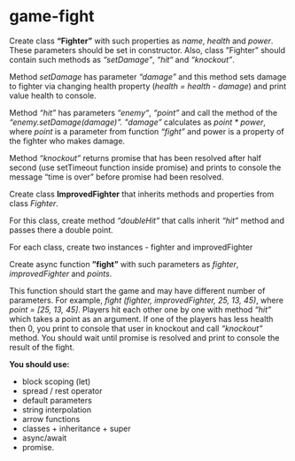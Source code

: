 # game-fight

Create class **“Fighter”** with such properties as *name*, *health* and *power*. These parameters should be set in constructor. Also, class ”Fighter” should contain such methods as *“setDamage”*, *“hit“* and *“knockout”*.

Method *setDamage* has parameter *“damage”* and this method sets damage to fighter via changing health property (*health = health - damage*) and print value health to console.

Method *“hit”* has parameters *“enemy“*, *“point”* and call the method of the *“enemy.setDamage(damage)”. "damage”* calculates as *point * power*, where *point* is a parameter from function *“fight”* and power is a property of the fighter who makes damage.

Method *“knockout”* returns promise that has been resolved after half second (use setTimeout function inside promise) and prints to console the message “time is over” before promise had been resolved.

Create class **ImprovedFighter** that inherits methods and properties from class *Fighter*.

For this class, create method *“doubleHit”* that calls inherit *“hit”* method and passes there a double point.

For each class, create two instances - fighter and improvedFighter

Create async function **”fight”** with such parameters as *fighter*, *improvedFighter* and *points*.

This function should start the game and may have different number of parameters. For example, *fight (fighter, improvedFighter, 25, 13, 45)*, where *point = [25, 13, 45]*. Players hit each other one by one with method *“hit”* which takes a point as an argument. If one of the players has less health then 0, you print to console that user in knockout and call *“knockout”* method. You should wait until promise is resolved and print to console the result of the fight.

**You should use:** 
- block scoping (let) 
- spread / rest operator 
- default parameters 
- string interpolation 
- arrow functions 
- classes + inheritance + super
- async/await 
- promise.
